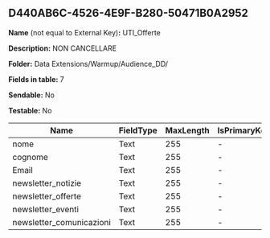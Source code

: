 ## D440AB6C-4526-4E9F-B280-50471B0A2952

**Name** (not equal to External Key)**:** UTI_Offerte

**Description:** NON CANCELLARE

**Folder:** Data Extensions/Warmup/Audience_DD/

**Fields in table:** 7

**Sendable:** No

**Testable:** No

| Name | FieldType | MaxLength | IsPrimaryKey | IsNullable | DefaultValue |
| --- | --- | --- | --- | --- | --- |
| nome | Text | 255 | - | + |  |
| cognome | Text | 255 | - | + |  |
| Email | Text | 255 | - | + |  |
| newsletter_notizie | Text | 255 | - | + |  |
| newsletter_offerte | Text | 255 | - | + |  |
| newsletter_eventi | Text | 255 | - | + |  |
| newsletter_comunicazioni | Text | 255 | - | + |  |
